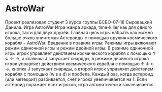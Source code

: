 # AstroWar

Проект реализовал студент 3 курса группы БСБО-07-18 Сыровацкий Данила.
Игра AstroWar
Игра жанра аркада, time-killer как для одного игрока, так и для двух друзей. Главная цель игры набрать как можно больше очков уничтожая Астероиды с помощью оружия космического корабля - AstroWar.
Введение в правила игры:
Режимы игры включают режим одиночной игры и режим двойной игры.
В режиме одиночной игры игрок управляет действием космического корабля с помощью ↑ ↓ ← →, а клавиша J запускает снаряды; в режиме двойного игрока игрок управляет действием космического корабля с помощью ↑ ↓ ← →, кнопка J запускает снаряды, а второй игрок управляет действием корабля с помощью (w s a d) и пробела. Каждый раз, когда астероид (или метеорит) разбивается, счет игрока увеличивается на 1. Если астероид поражает всех игроков, игра автоматически заканчивается.
